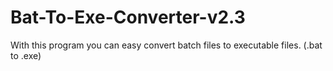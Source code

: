 # Bat-To-Exe-Converter-v2.3
With this program you can easy convert batch files to executable files. (.bat to .exe)
